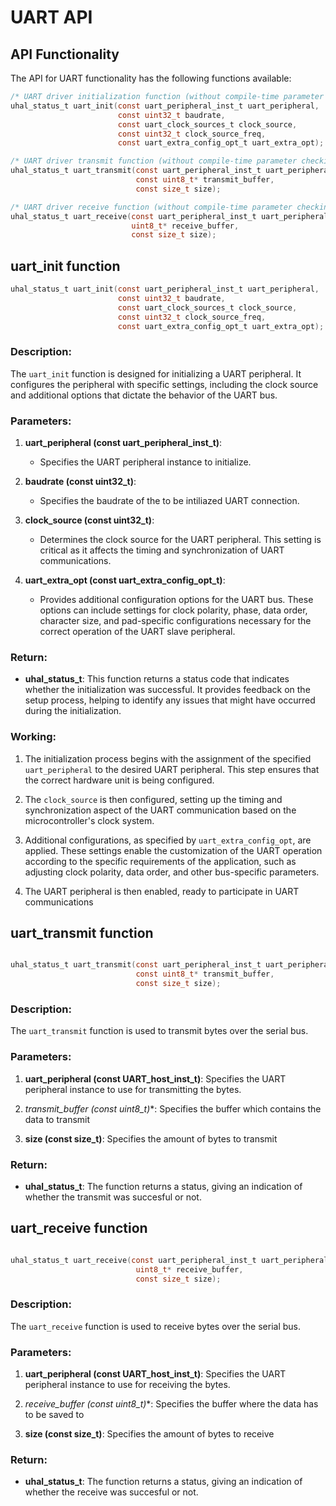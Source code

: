 # UART API

## API Functionality

The API for UART functionality has the following functions available:

```c
/* UART driver initialization function (without compile-time parameter checking) */
uhal_status_t uart_init(const uart_peripheral_inst_t uart_peripheral, 
                        const uint32_t baudrate, 
                        const uart_clock_sources_t clock_source, 
                        const uint32_t clock_source_freq, 
                        const uart_extra_config_opt_t uart_extra_opt);

/* UART driver transmit function (without compile-time parameter checking) */
uhal_status_t uart_transmit(const uart_peripheral_inst_t uart_peripheral, 
                            const uint8_t* transmit_buffer, 
                            const size_t size);

/* UART driver receive function (without compile-time parameter checking) */
uhal_status_t uart_receive(const uart_peripheral_inst_t uart_peripheral, 
                           uint8_t* receive_buffer, 
                           const size_t size);

```

## uart_init function

```c
uhal_status_t uart_init(const uart_peripheral_inst_t uart_peripheral, 
                        const uint32_t baudrate, 
                        const uart_clock_sources_t clock_source, 
                        const uint32_t clock_source_freq, 
                        const uart_extra_config_opt_t uart_extra_opt);
```

### Description:

The `uart_init` function is designed for initializing a UART peripheral. It configures the peripheral with specific settings, including the clock source and additional options that dictate the behavior of the UART bus.
    
### Parameters:

1. **uart_peripheral (const uart_peripheral_inst_t)**: 
    - Specifies the UART peripheral instance to initialize. 

2. **baudrate (const uint32_t)**:
    - Specifies the baudrate of the to be intiliazed UART connection.

3. **clock_source (const uint32_t)**: 
    - Determines the clock source for the UART peripheral. This setting is critical as it affects the timing and synchronization of UART communications.

4. **uart_extra_opt (const uart_extra_config_opt_t)**: 
    - Provides additional configuration options for the UART bus. These options can include settings for clock polarity, phase, data order, character size, and pad-specific configurations necessary for the correct operation of the UART slave peripheral.

### Return:

- **uhal_status_t**: This function returns a status code that indicates whether the initialization was successful. It provides feedback on the setup process, helping to identify any issues that might have occurred during the initialization.

### Working:

1. The initialization process begins with the assignment of the specified `uart_peripheral` to the desired UART peripheral. This step ensures that the correct hardware unit is being configured.

2. The `clock_source` is then configured, setting up the timing and synchronization aspect of the UART communication based on the microcontroller's clock system.

3. Additional configurations, as specified by `uart_extra_config_opt`, are applied. These settings enable the customization of the UART operation according to the specific requirements of the application, such as adjusting clock polarity, data order, and other bus-specific parameters.

4. The UART peripheral is then enabled, ready to participate in UART communications



## uart_transmit function

```c

uhal_status_t uart_transmit(const uart_peripheral_inst_t uart_peripheral, 
                            const uint8_t* transmit_buffer, 
                            const size_t size);

```

### Description:

The `uart_transmit` function is used to transmit bytes over the serial bus.


### Parameters:

1. **uart_peripheral (const UART_host_inst_t)**: Specifies the UART peripheral instance to use for transmitting the bytes.

2. **transmit_buffer (const uint8_t*)**: Specifies the buffer which contains the data to transmit

3. **size (const size_t)**: Specifies the amount of bytes to transmit

### Return:

- **uhal_status_t**: The function returns a status, giving an indication of whether the transmit was succesful or not.

## uart_receive function

```c

uhal_status_t uart_receive(const uart_peripheral_inst_t uart_peripheral, 
                            uint8_t* receive_buffer, 
                            const size_t size);

```

### Description:

The `uart_receive` function is used to receive bytes over the serial bus.


### Parameters:

1.  **uart_peripheral (const UART_host_inst_t)**: Specifies the UART peripheral instance to use for receiving the bytes.

2.  **receive_buffer (const uint8_t*)**: Specifies the buffer where the data has to be saved to

3.  **size (const size_t)**: Specifies the amount of bytes to receive

### Return:

- **uhal_status_t**: The function returns a status, giving an indication of whether the receive was succesful or not.
